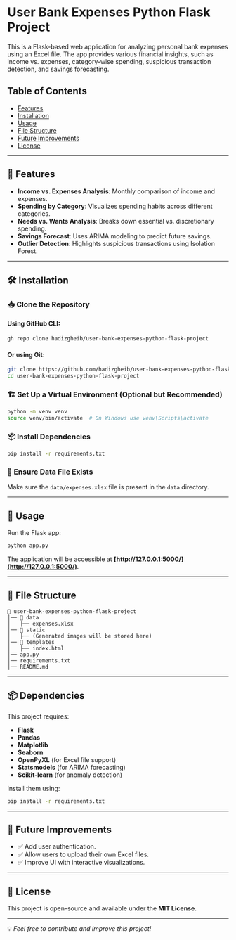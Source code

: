 # User Bank Expenses Python Flask Project

This is a Flask-based web application for analyzing personal bank expenses using an Excel file. The app provides various financial insights, such as income vs. expenses, category-wise spending, suspicious transaction detection, and savings forecasting.

## Table of Contents
- [Features](#features)
- [Installation](#installation)
- [Usage](#usage)
- [File Structure](#file-structure)
- [Future Improvements](#future-improvements)
- [License](#license)

---

## 📌 Features
- **Income vs. Expenses Analysis**: Monthly comparison of income and expenses.
- **Spending by Category**: Visualizes spending habits across different categories.
- **Needs vs. Wants Analysis**: Breaks down essential vs. discretionary spending.
- **Savings Forecast**: Uses ARIMA modeling to predict future savings.
- **Outlier Detection**: Highlights suspicious transactions using Isolation Forest.

---

## 🛠 Installation

### 📥 Clone the Repository
#### Using GitHub CLI:
```bash
gh repo clone hadizgheib/user-bank-expenses-python-flask-project
```
#### Or using Git:
```bash
git clone https://github.com/hadizgheib/user-bank-expenses-python-flask-project.git
cd user-bank-expenses-python-flask-project
```

### 🏗 Set Up a Virtual Environment (Optional but Recommended)
```bash
python -m venv venv
source venv/bin/activate  # On Windows use venv\Scripts\activate
```

### 📦 Install Dependencies
```bash
pip install -r requirements.txt
```

### 📂 Ensure Data File Exists
Make sure the `data/expenses.xlsx` file is present in the `data` directory.

---

## 🚀 Usage
Run the Flask app:
```bash
python app.py
```
The application will be accessible at **[http://127.0.0.1:5000/](http://127.0.0.1:5000/)**.

---

## 📁 File Structure
```
📂 user-bank-expenses-python-flask-project
│── 📂 data
│   ├── expenses.xlsx
│── 📂 static
│   ├── (Generated images will be stored here)
│── 📂 templates
│   ├── index.html
│── app.py
│── requirements.txt
│── README.md
```

---

## 📦 Dependencies
This project requires:
- **Flask**
- **Pandas**
- **Matplotlib**
- **Seaborn**
- **OpenPyXL** (for Excel file support)
- **Statsmodels** (for ARIMA forecasting)
- **Scikit-learn** (for anomaly detection)

Install them using:
```bash
pip install -r requirements.txt
```

---

## 🚧 Future Improvements
- ✅ Add user authentication.
- ✅ Allow users to upload their own Excel files.
- ✅ Improve UI with interactive visualizations.

---

## 📜 License
This project is open-source and available under the **MIT License**.

---

💡 *Feel free to contribute and improve this project!*

